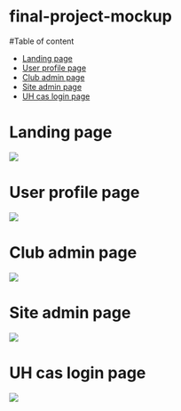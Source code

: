 # final-project-mockup

#Table of content
 * [Landing page](#landing)
 * [User profile page](#profile) 
 * [Club admin page](#club)
 * [Site admin page](#site)
 * [UH cas login page](#cas)
 
 # Landing page
 ![](images/landing-page.png)
 
 # User profile page
 ![](images/profile-page.png)
 
 # Club admin page
 ![](images/club-admin.png)
 
 # Site admin page
 ![](images/site-admin.png)
 
 # UH cas login page
 ![](images/cas.png)
